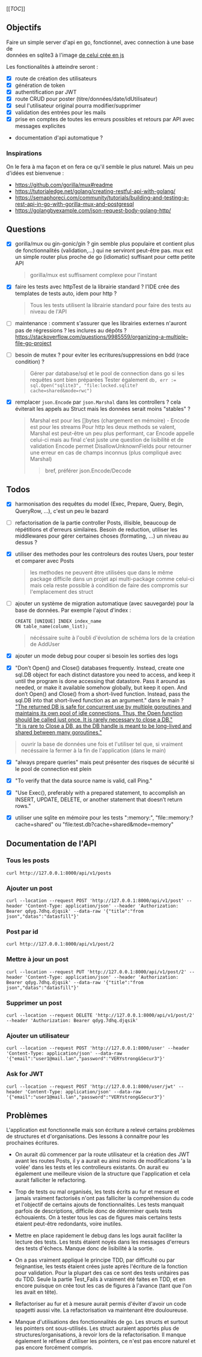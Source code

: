 [[_TOC_]]

## Objectifs

Faire un simple server d'api en go, fonctionnel, avec connection à une base de  
données en sqlite3 à l'image [de celui crée en js](https://gitlab.com/franckf/reference-javascript/-/tree/master/full-project-examples/lite-api-crud)

Les fonctionalités à atteindre seront :

- [x] route de création des utilisateurs
- [x] génération de token
- [x] authentification par JWT
- [x] route CRUD pour poster (titre/données/date/idUtilisateur)
- [x] seul l'utilisateur original pourra modifier/supprimer
- [x] validation des entrées pour les mails
- [x] prise en comptes de toutes les erreurs possibles et retours par API avec
      messages explicites
- documentation d'api automatique ?

### Inspirations

On le fera à ma façon et on fera ce qu'il semble le plus naturel. Mais un
peu d'idées est bienvenue :

- https://github.com/gorilla/mux#readme
- https://tutorialedge.net/golang/creating-restful-api-with-golang/
- https://semaphoreci.com/community/tutorials/building-and-testing-a-rest-api-in-go-with-gorilla-mux-and-postgresql
- https://golangbyexample.com/json-request-body-golang-http/

## Questions

- [x] gorilla/mux ou gin-gonic/gin ?
      gin semble plus populaire et contient plus de fonctionnalités (validation,...)
      qui ne serviront peut-être pas. mux est un simple router plus proche de go
      (idiomatic) suffisant pour cette petite API

  > gorilla/mux est suffisament complexe pour l'instant

- [x] faire les tests avec httpTest de la librairie standard ?
      l'IDE crée des templates de tests auto, idem pour http ?

  > Tous les tests utilisent la librairie standard pour faire des tests au niveau de l'API

- [ ] maintenance : comment s'assurer que les librairies externes n'auront pas de
      régressions ? les inclures au dépôts ? https://stackoverflow.com/questions/9985559/organizing-a-multiple-file-go-project

- [ ] besoin de mutex ? pour eviter les ecritures/suppressions en bdd (race
      condition) ?

  > Gérer par database/sql et le pool de connection dans go si les requêtes sont bien préparées
  > Tester également `db, err := sql.Open("sqlite3", "file:locked.sqlite?cache=shared&mode=rwc")`

- [x] remplacer `json.Encode` par `json.Marshal` dans les controllers ?
      cela éviterait les appels au Struct mais les données serait moins "stables" ?

  > Marshal est pour les []bytes (chargement en mémoire) - Encode est pour les streams
  > Pour http les deux methods se valent, Marshal est peut-être un peu plus
  > performant, car Encode appelle celui-ci mais au final c'est juste une
  > question de lisibilité et de validation Encode permet DisallowUnknownFields
  > pour retourner une erreur en cas de champs inconnus (plus compliqué avec Marshal)
  >
  > > bref, préférer json.Encode/Decode

## Todos

- [x] harmonisation des requêtes du model (Exec, Prepare, Query, Begin, QueryRow, ...),
      c'est un peu le bazard

- [ ] refactorisation de la partie controller Posts, illisible, beaucoup de
      répétitions et d'erreurs similaires. Besoin de reduction, utiliser les middlewares
      pour gérer certaines choses (formating, ...) un niveau au dessus ?

- [x] utiliser des methodes pour les controleurs des routes Users, pour tester et
      comparer avec Posts

  > les methodes ne peuvent être utilisées que dans le même package
  > difficile dans un projet api multi-package comme celui-ci
  > mais cela reste possible à condition de faire des compromis sur
  > l'emplacement des struct

- [ ] ajouter un système de migration automatique (avec sauvegarde) pour la base de
      données. Par exemple l'ajout d'index :

  ```
  CREATE [UNIQUE] INDEX index_name
  ON table_name(column_list);
  ```

  > nécéssaire suite à l'oubli d'évolution de schéma lors de la création de AddUser

- [x] ajouter un mode debug pour couper si besoin les sorties des logs

- [x] "Don’t Open() and Close() databases frequently. Instead, create one sql.DB object for each distinct datastore you need to access, and keep it until the program is done accessing that datastore. Pass it around as needed, or make it available somehow globally, but keep it open. And don’t Open() and Close() from a short-lived function. Instead, pass the sql.DB into that short-lived function as an argument." dans le main ?  
       ["The returned DB is safe for concurrent use by multiple goroutines and maintains its own pool of idle connections. Thus, the Open function should be called just once. It is rarely necessary to close a DB."](https://pkg.go.dev/database/sql#Open)  
       ["It is rare to Close a DB, as the DB handle is meant to be long-lived and shared between many goroutines."](https://pkg.go.dev/database/sql#DB.Close)

> ouvrir la base de données une fois et l'utiliser tel que, si vraiment necéssaire la fermer à la fin de l'application (dans le main)

- [x] "always prepare queries" mais peut présenter des risques de sécurité si le pool de connection est plein

- [x] "To verify that the data source name is valid, call Ping."

- [x] "Use Exec(), preferably with a prepared statement, to accomplish an INSERT, UPDATE, DELETE, or another statement that doesn’t return rows."

- [x] utiliser une sqlite en mémoire pour les tests ":memory:", "file::memory:?cache=shared" ou "file:test.db?cache=shared&mode=memory"

## Documentation de l'API

### Tous les posts

```
curl http://127.0.0.1:8000/api/v1/posts
```

### Ajouter un post

```
curl --location --request POST 'http://127.0.0.1:8000/api/v1/post' --header 'Content-Type: application/json' --header 'Authorization: Bearer qdyg.7dhq.djqsik' --data-raw '{"title":"from json","datas":"datasfill"}'
```

### Post par id

```
curl http://127.0.0.1:8000/api/v1/post/2
```

### Mettre à jour un post

```
curl --location --request PUT 'http://127.0.0.1:8000/api/v1/post/2' --header 'Content-Type: application/json' --header 'Authorization: Bearer qdyg.7dhq.djqsik' --data-raw '{"title":"from json","datas":"datasfill"}'
```

### Supprimer un post

```
curl --location --request DELETE 'http://127.0.0.1:8000/api/v1/post/2' --header 'Authorization: Bearer qdyg.7dhq.djqsik'
```

### Ajouter un utilisateur

```
curl --location --request POST 'http://127.0.0.1:8000/user' --header 'Content-Type: application/json' --data-raw '{"email":"user1@mail.lan","password":"VERYstrong&Secur3"}'
```

### Ask for JWT

```
curl --location --request POST 'http://127.0.0.1:8000/user/jwt' --header 'Content-Type: application/json' --data-raw '{"email":"user1@mail.lan","password":"VERYstrong&Secur3"}'
```

## Problèmes

L'application est fonctionnelle mais son écriture a relevé certains problèmes de structures et d'organisations. Des lessons à connaitre pour les prochaines écritures.

- On aurait dû commencer par la route utilisateur et la création des JWT avant les routes Posts, il y a aurait eu ainsi moins de modifications 'a la volée' dans les tests et les controlleurs existants. On aurait eu également une meilleure vision de la structure que l'application et cela aurait falliciter le refactoring.

- Trop de tests ou mal organisés, les tests écrits au fur et mesure et jamais vraiment factorisés n'ont pas falliciter la compréhension du code et l'objectif de certains ajouts de fonctionnalités. Les tests manquait parfois de descriptions, difficile donc de déterminer quels tests échouaients. On à tester tous les cas de figures mais certains tests étaient peut-être redondants, voire inutiles.

- Mettre en place rapidement le debug dans les logs aurait faciliter la lecture des tests. Les tests étaient noyés dans les messages d'erreurs des tests d'échecs. Manque donc de lisibilité à la sortie.

- On a pas vraiment appliqué le principe TDD, par difficulté ou par feignantise, les tests étaient crées juste après l'écriture de la fonction pour validation. Pour la plupart des cas ce sont des tests unitaires pas du TDD.
  Seule la partie Test_Fails à vraiment été faites en TDD, et en encore puisque on crée tout les cas de figures à l'avance (tant que l'on les avait en tête).

- Refactoriser au fur et à mesure aurait permis d'éviter d'avoir un code spagetti aussi vite. La refactorisation va maintenant être douloureuse.

- Manque d'utilisations des fonctionnalités de go. Les structs et surtout les pointers ont sous-utilisés. Les struct auraient apportés plus de structures/organisations, à revoir lors de la refactorisation. Il manque également le réflexe d'utiliser les pointers, ce n'est pas encore naturel et pas encore forcément compris.
